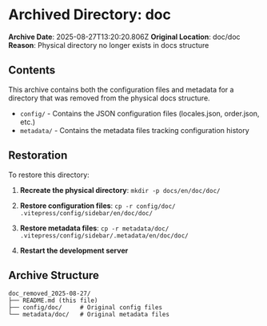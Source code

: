 # Archived Directory: doc

**Archive Date**: 2025-08-27T13:20:20.806Z
**Original Location**: doc/doc
**Reason**: Physical directory no longer exists in docs structure

## Contents
This archive contains both the configuration files and metadata for a directory that was removed from the physical docs structure.

- `config/` - Contains the JSON configuration files (locales.json, order.json, etc.)
- `metadata/` - Contains the metadata files tracking configuration history

## Restoration
To restore this directory:

1. **Recreate the physical directory**: 
   `mkdir -p docs/en/doc/doc/`

2. **Restore configuration files**:
   `cp -r config/doc/ .vitepress/config/sidebar/en/doc/doc/`

3. **Restore metadata files**:
   `cp -r metadata/doc/ .vitepress/config/sidebar/.metadata/en/doc/doc/`

4. **Restart the development server**

## Archive Structure
```
doc_removed_2025-08-27/
├── README.md (this file)
├── config/doc/     # Original config files
└── metadata/doc/   # Original metadata files
```
